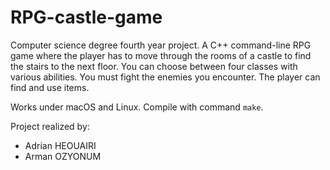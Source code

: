 # RPG-castle-game

Computer science degree fourth year project. A C++ command-line RPG game where the player has to move through the rooms of a castle to find the stairs to the next floor. You can choose between four classes with various abilities. You must fight the enemies you encounter. The player can find and use items.

Works under macOS and Linux. Compile with command `make`.

Project realized by:
- Adrian HEOUAIRI
- Arman OZYONUM
